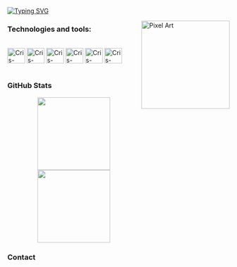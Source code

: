 [![Typing SVG](https://readme-typing-svg.demolab.com?font=Fira+Code&pause=1000&width=435&lines=Hii+internet+wonderer+%F0%9F%91%8B;I'm+Hezron%2C+known+online+as+Bugzorc)](https://git.io/typing-svg)

<img src="https://bugzorc.github.io/images/gifs/pfp.gif" alt="Pixel Art" align="right" width="200">

### Technologies and tools:

<div style="display: inline_block"><br>
   <img align="center" alt="Cris-HTML" height="35" width="40" src="https://img.icons8.com/?size=100&id=TpULddJc4gTh&format=png&color=000000">  
  <img align="center" alt="Cris-HTML" height="35" width="40" src="https://img.icons8.com/?size=100&id=y7WGoWNuIWac&format=png&color=000000">
  <img align="center" alt="Cris-HTML" height="35" width="40" src="https://img.icons8.com/?size=100&id=69503&format=png&color=000000">  
  <img align="center" alt="Cris-HTML" height="35" width="40" src="https://img.icons8.com/?size=100&id=40604&format=png&color=000000">  
  <img align="center" alt="Cris-HTML" height="35" width="40" src="https://img.icons8.com/?size=100&id=NeNPFdj7MzXi&format=png&color=000000">  
  <img align="center" alt="Cris-HTML" height="35" width="40" src="https://img.icons8.com/?size=100&id=33042&format=png&color=000000">  
</div><br>

### GitHub Stats

<div align="center" style="display: flex; justify-content: center;">
  <a href="https://github.com/bugzorc">
    <img height="165px" src="https://github-readme-stats.vercel.app/api?username=bugzorc&show_icons=true&theme=one_dark_pro&include_all_commits=true&count_private=true"/>
    <img height="165px" src="https://github-readme-stats.vercel.app/api/top-langs/?username=bugzorc&layout=compact&langs_count=7&theme=one_dark_pro"/>
  </a>
</div>
    
### Contact
